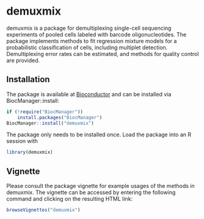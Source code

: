 # demuxmix

demuxmix is a package for demultiplexing single-cell sequencing experiments
of pooled cells labeled with barcode oligonucleotides. The package
implements methods to fit regression mixture models for a probabilistic
classification of cells, including multiplet detection. Demultiplexing
error rates can be estimated, and methods for quality control are provided.


## Installation

The package is available at [Bioconductor](https://bioconductor.org)
and can be installed via BiocManager::install:

``` r
if (!require("BiocManager"))
    install.packages("BiocManager")
BiocManager::install("demuxmix")
```
The package only needs to be installed once. Load the package into an R
session with

``` r
library(demuxmix)
```


## Vignette

Please consult the package vignette for example usages of the methods
in demuxmix. The vignette can be accessed by entering the following
command and clicking on the resulting HTML link:

``` r
browseVignettes("demuxmix")
```
